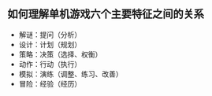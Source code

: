 ## 如何理解单机游戏六个主要特征之间的关系
- 解谜：提问（分析）
- 设计：计划（规划）
- 策略：决策（选择、权衡）
- 动作：行动（执行）
- 模拟：演练（调整、练习、改善）
- 冒险：经验（经历）
